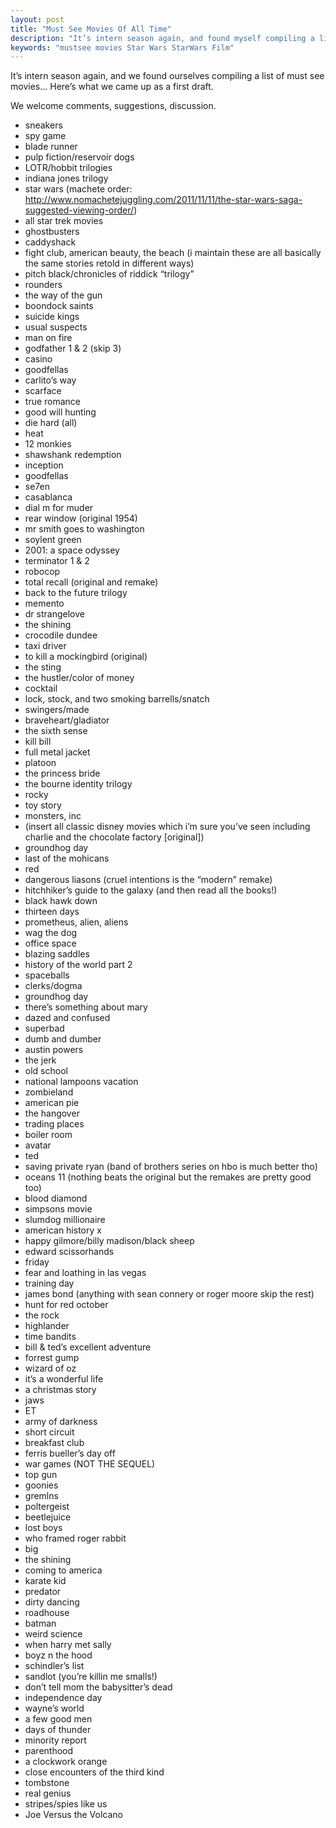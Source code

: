 ```yaml
---
layout: post
title: "Must See Movies Of All Time"
description: "It’s intern season again, and found myself compiling a list of must see movies"
keywords: "mustsee movies Star Wars StarWars Film"
---
```

It’s intern season again, and we found ourselves compiling a list of must see movies...
Here’s what we came up as a first draft.

We welcome comments, suggestions, discussion.

 * sneakers
 * spy game
 * blade runner
 * pulp fiction/reservoir dogs
 * LOTR/hobbit trilogies
 * indiana jones trilogy
 * star wars (machete order: http://www.nomachetejuggling.com/2011/11/11/the-star-wars-saga-suggested-viewing-order/)
 * all star trek movies
 * ghostbusters
 * caddyshack
 * fight club, american beauty, the beach (i maintain these are all basically the same stories retold in different ways)
 * pitch black/chronicles of riddick “trilogy”
 * rounders
 * the way of the gun
 * boondock saints
 * suicide kings
 * usual suspects
 * man on fire
 * godfather 1 & 2 (skip 3)
 * casino
 * goodfellas
 * carlito’s way
 * scarface
 * true romance
 * good will hunting
 * die hard (all)
 * heat
 * 12 monkies
 * shawshank redemption
 * inception
 * goodfellas
 * se7en
 * casablanca
 * dial m for muder
 * rear window (original 1954)
 * mr smith goes to washington
 * soylent green
 * 2001: a space odyssey
 * terminator 1 & 2
 * robocop
 * total recall (original and remake)
 * back to the future trilogy
 * memento
 * dr strangelove
 * the shining
 * crocodile dundee
 * taxi driver
 * to kill a mockingbird (original)
 * the sting
 * the hustler/color of money
 * cocktail
 * lock, stock, and two smoking barrells/snatch
 * swingers/made
 * braveheart/gladiator
 * the sixth sense
 * kill bill
 * full metal jacket
 * platoon
 * the princess bride
 * the bourne identity trilogy
 * rocky
 * toy story
 * monsters, inc
 * (insert all classic disney movies which i’m sure you’ve seen including charlie and the chocolate factory [original])
 * groundhog day
 * last of the mohicans
 * red
 * dangerous liasons (cruel intentions is the “modern” remake)
 * hitchhiker’s guide to the galaxy (and then read all the books!)
 * black hawk down
 * thirteen days
 * prometheus, alien, aliens
 * wag the dog
 * office space
 * blazing saddles
 * history of the world part 2
 * spaceballs
 * clerks/dogma
 * groundhog day
 * there’s something about mary
 * dazed and confused
 * superbad
 * dumb and dumber
 * austin powers
 * the jerk
 * old school
 * national lampoons vacation
 * zombieland
 * american pie
 * the hangover
 * trading places
 * boiler room
 * avatar
 * ted
 * saving private ryan (band of brothers series on hbo is much better tho)
 * oceans 11 (nothing beats the original but the remakes are pretty good too)
 * blood diamond
 * simpsons movie
 * slumdog millionaire
 * american history x
 * happy gilmore/billy madison/black sheep
 * edward scissorhands
 * friday
 * fear and loathing in las vegas
 * training day
 * james bond (anything with sean connery or roger moore skip the rest)
 * hunt for red october
 * the rock
 * highlander
 * time bandits
 * bill & ted’s excellent adventure
 * forrest gump
 * wizard of oz
 * it’s a wonderful life
 * a christmas story
 * jaws
 * ET
 * army of darkness
 * short circuit
 * breakfast club
 * ferris bueller’s day off
 * war games (NOT THE SEQUEL)
 * top gun
 * goonies
 * gremlns
 * poltergeist
 * beetlejuice
 * lost boys
 * who framed roger rabbit
 * big
 * the shining
 * coming to america
 * karate kid
 * predator
 * dirty dancing
 * roadhouse
 * batman
 * weird science
 * when harry met sally
 * boyz n the hood
 * schindler’s list
 * sandlot (you’re killin me smalls!)
 * don’t tell mom the babysitter’s dead
 * independence day
 * wayne’s world
 * a few good men
 * days of thunder
 * minority report
 * parenthood
 * a clockwork orange
 * close encounters of the third kind
 * tombstone
 * real genius
 * stripes/spies like us
 * Joe Versus the Volcano 

